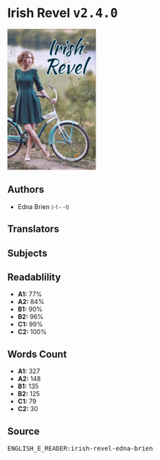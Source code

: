 # Irish Revel <kbd>v2.4.0</kbd>

![](./cover.medium.jpg "")

## Authors


 - Edna Brien <small>(-1 - -1)</small>

## Translators



## Subjects



## Readablility


 - **A1:** 77%
 - **A2:** 84%
 - **B1:** 90%
 - **B2:** 96%
 - **C1:** 99%
 - **C2:** 100%

## Words Count


 - **A1:** 327
 - **A2:** 148
 - **B1:** 135
 - **B2:** 125
 - **C1:** 79
 - **C2:** 30

## Source


<kbd>ENGLISH_E_READER:irish-revel-edna-brien</kbd>
